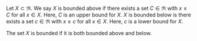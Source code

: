 
Let $X\subset \Re$. We say $X$ is bounded above if there exists a set $C\in\Re$ with $x\leq C$ for all $x\in X$. Here, $C$ is an upper bound for $X$. $X$ is bounded below is there exists a set $c\in\Re$ with $x\geq c$ for all $x\in X$. Here, $c$ is a lower bound for $X$.

The set $X$ is bounded if it is both bounded above and below.
